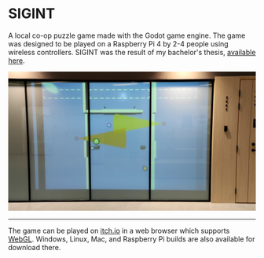 # SIGINT
A local co-op puzzle game made with the Godot game engine.
The game was designed to be played on a Raspberry Pi 4 by 2-4 people using wireless controllers.
SIGINT was the result of my bachelor's thesis, [available here](https://comserv.cs.ut.ee/ati_thesis/datasheet.php?id=71662&year=2021).

![Panels](.img/panels.png)

---

The game can be played on [itch.io](https://mattiasa.itch.io/sigint "Play the game or download builds") in a web browser which supports [WebGL](https://get.webgl.org/).
Windows, Linux, Mac, and Raspberry Pi builds are also available for download there.

